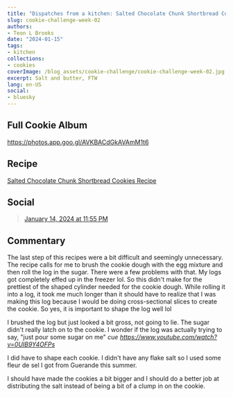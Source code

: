 ```yaml
---
title: "Dispatches from a kitchen: Salted Chocolate Chunk Shortbread Cookie"
slug: cookie-challenge-week-02
authors:
- Teon L Brooks
date: "2024-01-15"
tags:
- kitchen
collections:
- cookies
coverImage: /blog_assets/cookie-challenge/cookie-challenge-week-02.jpg
excerpt: Salt and butter, FTW
lang: en-US
social:
- bluesky
---
```

<script> import Callout from '$lib/components/Callout.svelte'; </script>

<Callout>
<h2>Full Cookie Album</h2>

<https://photos.app.goo.gl/AVKBACdGkAVAmM1t6>
</Callout>

## Recipe

[Salted Chocolate Chunk Shortbread Cookies Recipe](https://cooking.nytimes.com/recipes/1019152-salted-chocolate-chunk-shortbread-cookies)

## Social

<blockquote class="bluesky-embed" data-bluesky-uri="at://did:plc:yl7wcldipsfnjdww2jg5mnrv/app.bsky.feed.post/3kiyndjcofe2m" data-bluesky-cid="bafyreihoh6zinjfhp363kyz2t5rsl5ckgaqks3u437dhikqncly2lkjd6e"><a href="https://bsky.app/profile/did:plc:yl7wcldipsfnjdww2jg5mnrv/post/3kiyndjcofe2m?ref_src=embed">January 14, 2024 at 11:55 PM</a></blockquote>

## Commentary

The last step of this recipes were a bit difficult and seemingly unnecessary. The recipe calls for me to brush the cookie dough with the egg mixture and then roll the log in the sugar.
There were a few problems with that. My logs got completely effed up in the freezer lol. So this didn't make for the prettiest of the shaped cylinder needed for the cookie dough. While rolling it into a log, it took me much longer than it should have to realize that I was making this log because I would be doing cross-sectional slices to create the cookie. So yes, it is important to shape the log well lol

I brushed the log but just looked a bit gross, not going to lie. The sugar didn't really latch on to the cookie. I wonder if the log was actually trying to say, "just pour some sugar on me" *cue https://www.youtube.com/watch?v=0UIB9Y4OFPs*

I did have to shape each cookie. I didn't have any flake salt so I used some fleur de sel I got from Guerande this summer.

I should have made the cookies a bit bigger and I should do a better job at distributing the salt instead of being a bit of a clump in on the cookie.

<!-- ## Photos -->

